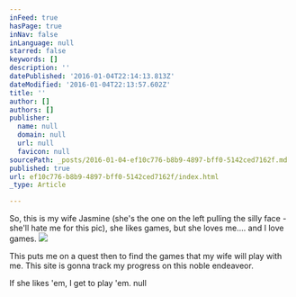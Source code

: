 ```yaml
---
inFeed: true
hasPage: true
inNav: false
inLanguage: null
starred: false
keywords: []
description: ''
datePublished: '2016-01-04T22:14:13.813Z'
dateModified: '2016-01-04T22:13:57.602Z'
title: ''
author: []
authors: []
publisher:
  name: null
  domain: null
  url: null
  favicon: null
sourcePath: _posts/2016-01-04-ef10c776-b8b9-4897-bff0-5142ced7162f.md
published: true
url: ef10c776-b8b9-4897-bff0-5142ced7162f/index.html
_type: Article

---
```

So, this is my wife Jasmine (she's the one on the left pulling the silly face - she'll hate me for this pic), she likes games, but  she loves me.... and I love games.
![](https://the-grid-user-content.s3-us-west-2.amazonaws.com/685139e7-fb97-471c-964e-6464ed4d94bf.jpg)

This puts me on a quest then to find the games that my wife will play with me. This site is gonna track my progress on this noble endeaveor.

If she likes 'em, I get to play 'em.
null